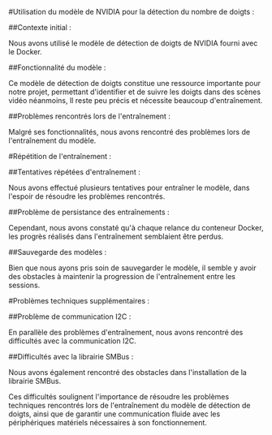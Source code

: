 #Utilisation du modèle de NVIDIA pour la détection du nombre de doigts :

##Contexte initial : 

Nous avons utilisé le modèle de détection de doigts de NVIDIA fourni avec le Docker.

##Fonctionnalité du modèle : 

Ce modèle de détection de doigts constitue une ressource importante pour notre projet, permettant d'identifier et de suivre les doigts dans des scènes vidéo néanmoins, Il reste peu précis et nécessite beaucoup d'entraînement.

##Problèmes rencontrés lors de l'entraînement :

Malgré ses fonctionnalités, nous avons rencontré des problèmes lors de l'entraînement du modèle.


#Répétition de l'entraînement :

##Tentatives répétées d'entraînement : 

Nous avons effectué plusieurs tentatives pour entraîner le modèle, dans l'espoir de résoudre les problèmes rencontrés.

##Problème de persistance des entraînements : 

Cependant, nous avons constaté qu'à chaque relance du conteneur Docker, les progrès réalisés dans l'entraînement semblaient être perdus.

##Sauvegarde des modèles : 

Bien que nous ayons pris soin de sauvegarder le modèle, il semble y avoir des obstacles à maintenir la progression de l'entraînement entre les sessions.


#Problèmes techniques supplémentaires :

##Problème de communication I2C : 

En parallèle des problèmes d'entraînement, nous avons rencontré des difficultés avec la communication I2C.

##Difficultés avec la librairie SMBus : 

Nous avons également rencontré des obstacles dans l'installation de la librairie SMBus.

Ces difficultés soulignent l'importance de résoudre les problèmes techniques rencontrés lors de l'entraînement du modèle de détection de doigts, ainsi que de garantir une communication fluide avec les périphériques matériels nécessaires à son fonctionnement.
